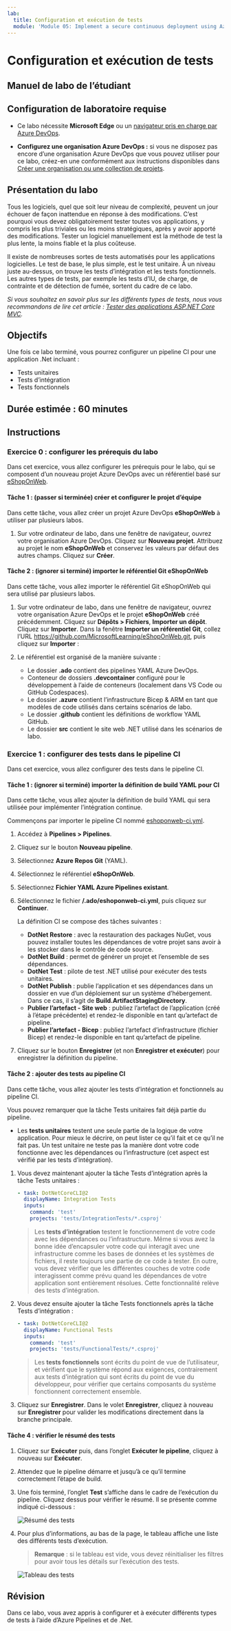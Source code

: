 ```yaml
---
lab:
  title: Configuration et exécution de tests
  module: 'Module 05: Implement a secure continuous deployment using Azure Pipelines'
---
```


# Configuration et exécution de tests

## Manuel de labo de l’étudiant

## Configuration de laboratoire requise

- Ce labo nécessite **Microsoft Edge** ou un [navigateur pris en charge par Azure DevOps](https://docs.microsoft.com/azure/devops/server/compatibility).

- **Configurez une organisation Azure DevOps :** si vous ne disposez pas encore d’une organisation Azure DevOps que vous pouvez utiliser pour ce labo, créez-en une conformément aux instructions disponibles dans [Créer une organisation ou une collection de projets](https://learn.microsoft.com/dotnet/architecture/modern-web-apps-azure/test-asp-net-core-mvc-apps).

## Présentation du labo

Tous les logiciels, quel que soit leur niveau de complexité, peuvent un jour échouer de façon inattendue en réponse à des modifications. C’est pourquoi vous devez obligatoirement tester toutes vos applications, y compris les plus triviales ou les moins stratégiques, après y avoir apporté des modifications. Tester un logiciel manuellement est la méthode de test la plus lente, la moins fiable et la plus coûteuse.

Il existe de nombreuses sortes de tests automatisés pour les applications logicielles. Le test de base, le plus simple, est le test unitaire. À un niveau juste au-dessus, on trouve les tests d’intégration et les tests fonctionnels. Les autres types de tests, par exemple les tests d’IU, de charge, de contrainte et de détection de fumée, sortent du cadre de ce labo.

*Si vous souhaitez en savoir plus sur les différents types de tests, nous vous recommandons de lire cet article : [Tester des applications ASP.NET Core MVC](https://learn.microsoft.com/dotnet/architecture/modern-web-apps-azure/test-asp-net-core-mvc-apps).*

## Objectifs

Une fois ce labo terminé, vous pourrez configurer un pipeline CI pour une application .Net incluant :

- Tests unitaires
- Tests d’intégration
- Tests fonctionnels

## Durée estimée : 60 minutes

## Instructions

### Exercice 0 : configurer les prérequis du labo

Dans cet exercice, vous allez configurer les prérequis pour le labo, qui se composent d’un nouveau projet Azure DevOps avec un référentiel basé sur [eShopOnWeb](https://github.com/MicrosoftLearning/eShopOnWeb).

#### Tâche 1 : (passer si terminée) créer et configurer le projet d’équipe

Dans cette tâche, vous allez créer un projet Azure DevOps **eShopOnWeb** à utiliser par plusieurs labos.

1. Sur votre ordinateur de labo, dans une fenêtre de navigateur, ouvrez votre organisation Azure DevOps. Cliquez sur **Nouveau projet**. Attribuez au projet le nom **eShopOnWeb** et conservez les valeurs par défaut des autres champs. Cliquez sur **Créer**.

#### Tâche 2 : (ignorer si terminé) importer le référentiel Git eShopOnWeb

Dans cette tâche, vous allez importer le référentiel Git eShopOnWeb qui sera utilisé par plusieurs labos.

1. Sur votre ordinateur de labo, dans une fenêtre de navigateur, ouvrez votre organisation Azure DevOps et le projet **eShopOnWeb** créé précédemment. Cliquez sur **Dépôts > Fichiers**, **Importer un dépôt**. Cliquez sur **Importer**. Dans la fenêtre **Importer un référentiel Git**, collez l’URL https://github.com/MicrosoftLearning/eShopOnWeb.git, puis cliquez sur **Importer** :

1. Le référentiel est organisé de la manière suivante :
    - Le dossier **.ado** contient des pipelines YAML Azure DevOps.
    - Conteneur de dossiers **.devcontainer** configuré pour le développement à l’aide de conteneurs (localement dans VS Code ou GitHub Codespaces).
    - Le dossier **.azure** contient l’infrastructure Bicep & ARM en tant que modèles de code utilisés dans certains scénarios de labo.
    - Le dossier **.github** contient les définitions de workflow YAML GitHub.
    - Le dossier **src** contient le site web .NET utilisé dans les scénarios de labo.

### Exercice 1 : configurer des tests dans le pipeline CI

Dans cet exercice, vous allez configurer des tests dans le pipeline CI.

#### Tâche 1 : (ignorer si terminé) importer la définition de build YAML pour CI

Dans cette tâche, vous allez ajouter la définition de build YAML qui sera utilisée pour implémenter l’intégration continue.

Commençons par importer le pipeline CI nommé [eshoponweb-ci.yml](https://github.com/MicrosoftLearning/eShopOnWeb/blob/main/.ado/eshoponweb-ci.yml).

1. Accédez à **Pipelines > Pipelines**.
1. Cliquez sur le bouton **Nouveau pipeline**.
1. Sélectionnez **Azure Repos Git** (YAML).
1. Sélectionnez le référentiel **eShopOnWeb**.
1. Sélectionnez **Fichier YAML Azure Pipelines existant**.
1. Sélectionnez le fichier **/.ado/eshoponweb-ci.yml**, puis cliquez sur **Continuer**.

    La définition CI se compose des tâches suivantes :
    - **DotNet Restore** : avec la restauration des packages NuGet, vous pouvez installer toutes les dépendances de votre projet sans avoir à les stocker dans le contrôle de code source.
    - **DotNet Build** : permet de générer un projet et l’ensemble de ses dépendances.
    - **DotNet Test** : pilote de test .NET utilisé pour exécuter des tests unitaires.
    - **DotNet Publish** : publie l’application et ses dépendances dans un dossier en vue d’un déploiement sur un système d’hébergement. Dans ce cas, il s’agit de **Build.ArtifactStagingDirectory**.
    - **Publier l’artefact - Site web** : publiez l’artefact de l’application (créé à l’étape précédente) et rendez-le disponible en tant qu’artefact de pipeline.
    - **Publier l’artefact - Bicep** : publiez l’artefact d’infrastructure (fichier Bicep) et rendez-le disponible en tant qu’artefact de pipeline.
1. Cliquez sur le bouton  **Enregistrer** (et non **Enregistrer et exécuter**) pour enregistrer la définition du pipeline.

#### Tâche 2 : ajouter des tests au pipeline CI

Dans cette tâche, vous allez ajouter les tests d’intégration et fonctionnels au pipeline CI.

Vous pouvez remarquer que la tâche Tests unitaires fait déjà partie du pipeline.

- Les **tests unitaires** testent une seule partie de la logique de votre application. Pour mieux le décrire, on peut lister ce qu’il fait et ce qu’il ne fait pas. Un test unitaire ne teste pas la manière dont votre code fonctionne avec les dépendances ou l’infrastructure (cet aspect est vérifié par les tests d’intégration).

1. Vous devez maintenant ajouter la tâche Tests d’intégration après la tâche Tests unitaires :

    ```YAML
    - task: DotNetCoreCLI@2
      displayName: Integration Tests
      inputs:
        command: 'test'
        projects: 'tests/IntegrationTests/*.csproj'
    ```

    > Les **tests d’intégration** testent le fonctionnement de votre code avec les dépendances ou l’infrastructure. Même si vous avez la bonne idée d’encapsuler votre code qui interagit avec une infrastructure comme les bases de données et les systèmes de fichiers, il reste toujours une partie de ce code à tester. En outre, vous devez vérifier que les différentes couches de votre code interagissent comme prévu quand les dépendances de votre application sont entièrement résolues. Cette fonctionnalité relève des tests d’intégration.

1. Vous devez ensuite ajouter la tâche Tests fonctionnels après la tâche Tests d’intégration :

    ```YAML
    - task: DotNetCoreCLI@2
      displayName: Functional Tests
      inputs:
        command: 'test'
        projects: 'tests/FunctionalTests/*.csproj'
    ```

    > Les **tests fonctionnels** sont écrits du point de vue de l’utilisateur, et vérifient que le système répond aux exigences, contrairement aux tests d’intégration qui sont écrits du point de vue du développeur, pour vérifier que certains composants du système fonctionnent correctement ensemble.

16. Cliquez sur **Enregistrer**. Dans le volet **Enregistrer**, cliquez à nouveau sur **Enregistrer** pour valider les modifications directement dans la branche principale.

#### Tâche 4 : vérifier le résumé des tests

1. Cliquez sur **Exécuter** puis, dans l’onglet **Exécuter le pipeline**, cliquez à nouveau sur **Exécuter**.

1. Attendez que le pipeline démarre et jusqu’à ce qu’il termine correctement l’étape de build.

1. Une fois terminé, l’onglet **Test** s’affiche dans le cadre de l’exécution du pipeline. Cliquez dessus pour vérifier le résumé. Il se présente comme indiqué ci-dessous :

    ![Résumé des tests](images/AZ400_M05_L09_Tests_Summary.png)

1. Pour plus d’informations, au bas de la page, le tableau affiche une liste des différents tests d’exécution.

    >**Remarque** : si le tableau est vide, vous devez réinitialiser les filtres pour avoir tous les détails sur l’exécution des tests.

    ![Tableau des tests](images/AZ400_M05_L09_Tests_Table.png)

## Révision

Dans ce labo, vous avez appris à configurer et à exécuter différents types de tests à l’aide d’Azure Pipelines et de .Net.
